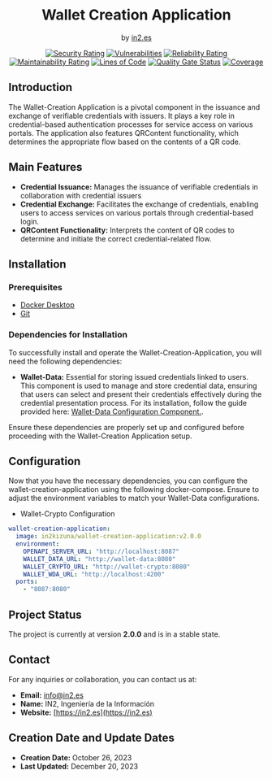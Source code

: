 <div style="text-align: center;">

<h1>Wallet Creation Application</h1>
<span>by </span><a href="https://in2.es">in2.es</a>
<p><p>

[![Security Rating](https://sonarcloud.io/api/project_badges/measure?project=in2workspace_wallet-creation-application&metric=security_rating)](https://sonarcloud.io/dashboard?id=in2workspace_wallet-creation-application)
[![Vulnerabilities](https://sonarcloud.io/api/project_badges/measure?project=in2workspace_wallet-creation-application&metric=vulnerabilities)](https://sonarcloud.io/dashboard?id=in2workspace_wallet-creation-application)
[![Reliability Rating](https://sonarcloud.io/api/project_badges/measure?project=in2workspace_wallet-creation-application&metric=reliability_rating)](https://sonarcloud.io/dashboard?id=in2workspace_wallet-creation-application)
[![Maintainability Rating](https://sonarcloud.io/api/project_badges/measure?project=in2workspace_wallet-creation-application&metric=sqale_rating)](https://sonarcloud.io/dashboard?id=in2workspace_wallet-creation-application)
[![Lines of Code](https://sonarcloud.io/api/project_badges/measure?project=in2workspace_wallet-creation-application&metric=ncloc)](https://sonarcloud.io/dashboard?id=in2workspace_wallet-creation-application)
[![Quality Gate Status](https://sonarcloud.io/api/project_badges/measure?project=in2workspace_wallet-creation-application&metric=alert_status)](https://sonarcloud.io/dashboard?id=in2workspace_wallet-creation-application)
[![Coverage](https://sonarcloud.io/api/project_badges/measure?project=in2workspace_wallet-creation-application&metric=coverage)](https://sonarcloud.io/summary/new_code?id=in2workspace_wallet-creation-application)

</div>

## Introduction
The Wallet-Creation Application is a pivotal component in the issuance and exchange of verifiable credentials with issuers. It plays a key role in credential-based authentication processes for service access on various portals. The application also features QRContent functionality, which determines the appropriate flow based on the contents of a QR code.

## Main Features
* **Credential Issuance:** Manages the issuance of verifiable credentials in collaboration with credential issuers
* **Credential Exchange:** Facilitates the exchange of credentials, enabling users to access services on various portals through credential-based login.
* **QRContent Functionality:** Interprets the content of QR codes to determine and initiate the correct credential-related flow.

## Installation
### Prerequisites
- [Docker Desktop](https://www.docker.com/)
- [Git](https://git-scm.com/)

### Dependencies for Installation
To successfully install and operate the Wallet-Creation-Application, you will need the following dependencies:
* **Wallet-Data:** Essential for storing issued credentials linked to users. This component is used to manage and store credential data, ensuring that users can select and present their credentials effectively during the credential presentation process. For its installation, follow the guide provided here: [Wallet-Data Configuration Component.](https://github.com/in2workspace/wallet-data).
  
Ensure these dependencies are properly set up and configured before proceeding with the Wallet-Creation Application setup.

## Configuration
Now that you have the necessary dependencies, you can configure the wallet-creation-application using the following docker-compose. Ensure to adjust the environment variables to match your Wallet-Data configurations.
* Wallet-Crypto Configuration
```yaml
wallet-creation-application:
  image: in2kizuna/wallet-creation-application:v2.0.0
  environment:
    OPENAPI_SERVER_URL: "http://localhost:8087"
    WALLET_DATA_URL: "http://wallet-data:8080"
    WALLET_CRYPTO_URL: "http://wallet-crypto:8080"
    WALLET_WDA_URL: "http://localhost:4200"
  ports:
    - "8087:8080"
```
## Project Status
The project is currently at version **2.0.0** and is in a stable state.

## Contact
For any inquiries or collaboration, you can contact us at:
* **Email:** [info@in2.es](mailto:info@in2.es)
* **Name:** IN2, Ingeniería de la Información
* **Website:** [https://in2.es](https://in2.es)

## Creation Date and Update Dates
* **Creation Date:** October 26, 2023
* **Last Updated:** December 20, 2023